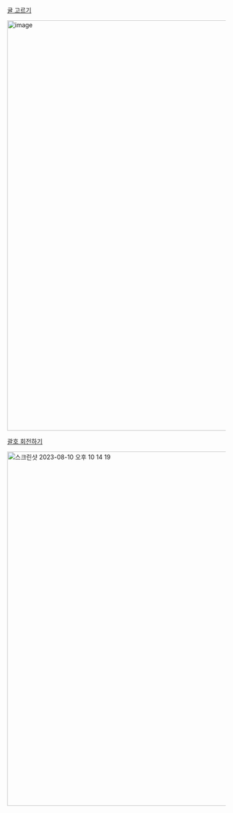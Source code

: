 [귤 고르기](https://school.programmers.co.kr/learn/courses/30/lessons/138476)

<img width="944" alt="image" src="https://github.com/koreaIT-study/programmers/assets/32920566/e6320c0c-59cd-4d5f-a955-340297ab4a1f">

[괄호 회전하기](https://school.programmers.co.kr/learn/courses/30/lessons/76502)

<img width="815" alt="스크린샷 2023-08-10 오후 10 14 19" src="https://github.com/koreaIT-study/programmers/assets/82895809/bc99462f-624c-421e-b66a-eb668e775672">
